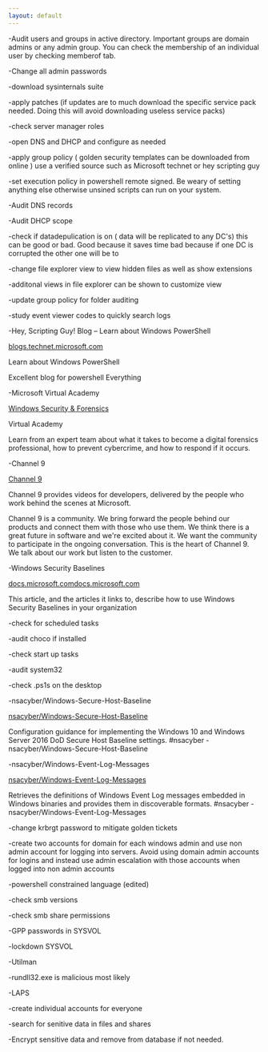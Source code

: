 ```yaml
---
layout: default
---
```


-Audit users and groups in active directory. Important groups are domain admins or any admin group. You can check the membership of an individual user by checking memberof tab.

-Change all admin passwords

-download sysinternals suite

-apply patches (if updates are to much download the specific service pack needed. Doing this will avoid downloading useless service packs)

-check server manager roles

-open DNS and DHCP and configure as needed

-apply group policy ( golden security templates can be downloaded from online ) use a verified source such as Microsoft technet or hey scripting guy

-set execution policy in powershell remote signed. Be weary of setting anything else otherwise unsined scripts can run on your system.

-Audit DNS records

-Audit DHCP scope

-check if datadepulication is on ( data will be replicated to any DC's) this can be good or bad. Good because it saves time bad because if one DC is corrupted the other one will be to

-change file explorer view to view hidden files as well as show extensions

-additonal views in file explorer can be shown to customize view

-update group policy for folder auditing

-study event viewer codes to quickly search logs

-Hey, Scripting Guy! Blog – Learn about Windows PowerShell

   [blogs.technet.microsoft.com](https://blogs.technet.microsoft.com/heyscriptingguy/)

   Learn about Windows PowerShell

   Excellent blog for powershell Everything

-Microsoft Virtual Academy

   [Windows Security & Forensics](https://mva.microsoft.com/en-us/training-courses/windows-security-forensics-14383?l=YCKufUQsB_5105244527)

   Virtual Academy

   Learn from an expert team about what it takes to become a digital forensics professional, how to prevent cybercrime, and how to respond if it occurs.

-Channel 9

   [Channel 9](https://channel9.msdn.com/)

   Channel 9 provides videos for developers, delivered by the people who work behind the scenes at Microsoft.

   Channel 9 is a community. We bring forward the people behind our products and connect them with those who use them. We think there is a great future in software and we're excited about it. We want the community to participate in the ongoing conversation. This is the heart of Channel 9. We talk about our work but listen to the customer.

-Windows Security Baselines

   [docs.microsoft.comdocs.microsoft.com](https://docs.microsoft.com/en-us/windows/security/threat-protection/windows-security-baselines)

   This article, and the articles it links to, describe how to use Windows Security Baselines in your organization

-check for scheduled tasks

-audit choco if installed

-check start up tasks

-audit system32

-check .ps1s on the desktop

-nsacyber/Windows-Secure-Host-Baseline

   [nsacyber/Windows-Secure-Host-Baseline](https://github.com/nsacyber/Windows-Secure-Host-Baseline)

   Configuration guidance for implementing the Windows 10 and Windows Server 2016 DoD Secure Host Baseline settings. #nsacyber - nsacyber/Windows-Secure-Host-Baseline

-nsacyber/Windows-Event-Log-Messages

   [nsacyber/Windows-Event-Log-Messages](https://github.com/nsacyber/Windows-Event-Log-Messages)

   Retrieves the definitions of Windows Event Log messages embedded in Windows binaries and provides them in discoverable formats. #nsacyber - nsacyber/Windows-Event-Log-Messages


-change krbrgt password to mitigate golden tickets

-create two accounts for domain for each windows admin and use non admin account for logging into servers. Avoid using domain admin accounts for logins and instead use admin escalation with those accounts when logged into non admin accounts

-powershell constrained language (edited)

-check smb versions

-check smb share permissions

-GPP passwords in SYSVOL

-lockdown SYSVOL

-Utilman

-rundll32.exe is malicious most likely

-LAPS

-create individual accounts for everyone

-search for senitive data in files and shares

-Encrypt sensitive data and remove from database if not needed.
